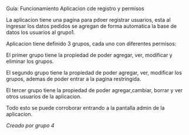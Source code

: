 Guía: Funcionamiento Aplicacion cde registro y permisos

La aplicacion tiene una pagina para pdoer registrar usuarios, esta al ingresar los datos pedidos se agregan de forma automatica la base de datos los usuarios al grupo1.

Aplicacion tiene definido 3 grupos, cada uno con diferentes permisos:

El primer grupo tiene la propiedad de poder agregar, ver, modificar y eliminar los grupos. 

El segundo grupo tiene la propiedad de poder agregar, ver, modificar los grupos, ademas de poder entrar a la pagina restringida.

El tercer grupo tiene la propiedad de poder agregar,cambiar, borrar y ver otros usuarios de la aplicacion.

Todo esto se puede corroborar entrando a la pantalla admin de la aplicacion.

_Creado por grupo 4_


